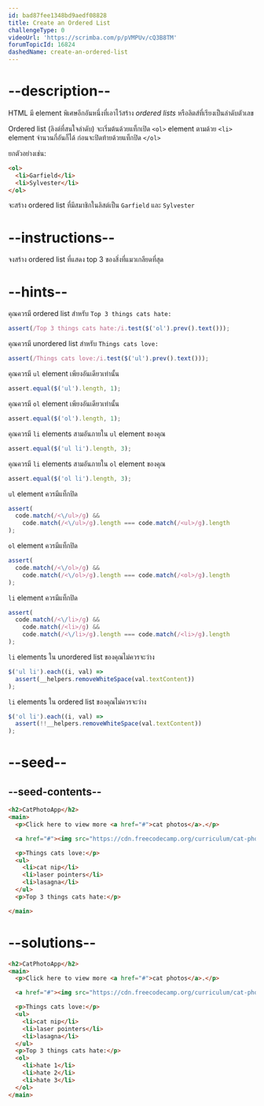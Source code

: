 ```yaml
---
id: bad87fee1348bd9aedf08828
title: Create an Ordered List
challengeType: 0
videoUrl: 'https://scrimba.com/p/pVMPUv/cQ3B8TM'
forumTopicId: 16824
dashedName: create-an-ordered-list
---
```


# --description--

HTML มี element พิเศษอีกอันหนึ่งที่เอาไว้สร้าง <dfn>ordered lists</dfn> หรือลิตส์ที่เรียงเป็นลำดับตัวเลข

Ordered list (ลิงต์ที่สนใจลำดับ) จะเริ่มต้นด้วยแท็กเปิด `<ol>` element ตามด้วย `<li>` element จำนวนกี่อันก็ได้ ก่อนจะปิดท้ายด้วยแท็กปิด `</ol>`

ยกตัวอย่างเช่น:

```html
<ol>
  <li>Garfield</li>
  <li>Sylvester</li>
</ol>
```

จะสร้าง ordered list ที่มีสมาชิกในลิสต์เป็น `Garfield` และ `Sylvester`

# --instructions--

จงสร้าง ordered list ที่แสดง top 3 ของสิ่งที่แมวเกลียดที่สุด

# --hints--

คุณควรมี ordered list สำหรับ `Top 3 things cats hate:`

```js
assert(/Top 3 things cats hate:/i.test($('ol').prev().text()));
```

คุณควรมี unordered list สำหรับ `Things cats love:`

```js
assert(/Things cats love:/i.test($('ul').prev().text()));
```

คุณควรมี `ul` element เพียงอันเดียวเท่านั้น

```js
assert.equal($('ul').length, 1);
```

คุณควรมี `ol` element เพียงอันเดียวเท่านั้น

```js
assert.equal($('ol').length, 1);
```

คุณควรมี `li` elements สามอันภายใน `ul` element ของคุณ

```js
assert.equal($('ul li').length, 3);
```

คุณควรมี `li` elements สามอันภายใน `ol` element ของคุณ

```js
assert.equal($('ol li').length, 3);
```

`ul` element ควรมีแท็กปิด

```js
assert(
  code.match(/<\/ul>/g) &&
    code.match(/<\/ul>/g).length === code.match(/<ul>/g).length
);
```

`ol` element ควรมีแท็กปิด

```js
assert(
  code.match(/<\/ol>/g) &&
    code.match(/<\/ol>/g).length === code.match(/<ol>/g).length
);
```

`li` element ควรมีแท็กปิด

```js
assert(
  code.match(/<\/li>/g) &&
    code.match(/<li>/g) &&
    code.match(/<\/li>/g).length === code.match(/<li>/g).length
);
```

`li` elements ใน unordered list ของคุณไม่ควรจะว่าง

```js
$('ul li').each((i, val) =>
  assert(__helpers.removeWhiteSpace(val.textContent))
);
```

`li` elements ใน ordered list ของคุณไม่ควรจะว่าง

```js
$('ol li').each((i, val) =>
  assert(!!__helpers.removeWhiteSpace(val.textContent))
);
```

# --seed--

## --seed-contents--

```html
<h2>CatPhotoApp</h2>
<main>
  <p>Click here to view more <a href="#">cat photos</a>.</p>

  <a href="#"><img src="https://cdn.freecodecamp.org/curriculum/cat-photo-app/relaxing-cat.jpg" alt="A cute orange cat lying on its back."></a>

  <p>Things cats love:</p>
  <ul>
    <li>cat nip</li>
    <li>laser pointers</li>
    <li>lasagna</li>
  </ul>
  <p>Top 3 things cats hate:</p>

</main>
```

# --solutions--

```html
<h2>CatPhotoApp</h2>
<main>
  <p>Click here to view more <a href="#">cat photos</a>.</p>

  <a href="#"><img src="https://cdn.freecodecamp.org/curriculum/cat-photo-app/relaxing-cat.jpg" alt="A cute orange cat lying on its back."></a>

  <p>Things cats love:</p>
  <ul>
    <li>cat nip</li>
    <li>laser pointers</li>
    <li>lasagna</li>
  </ul>
  <p>Top 3 things cats hate:</p>
  <ol>
    <li>hate 1</li>
    <li>hate 2</li>
    <li>hate 3</li>
  </ol>
</main>
```

